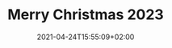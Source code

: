 ---
title: "Merry Christmas 2023"
date: 2021-04-24T15:55:09+02:00
draft: false
headerHeadline: Merry Xmas 2023
hideHeaderTitle: true
hideHeaderTitleText: true
headerTheme: white
showFooterSnow: true
---